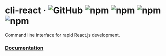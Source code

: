 # cli-react &middot; ![GitHub](https://img.shields.io/github/license/ongw20/cli-react.svg) ![npm](https://img.shields.io/npm/v/cli-react-app.svg?label=cli-react-app) ![npm](https://img.shields.io/npm/v/cli-react-service.svg?label=cli-react-service) ![npm](https://img.shields.io/npm/v/react-preset-babel?label=react-preset-babel) ![npm](https://img.shields.io/npm/v/react-preset-typescript?label=react-preset-typescript)
Command line interface for rapid React.js development.

### [Documentation](https://github.com/ongw20/cli-react/tree/master/packages/cli-react-app#readme)

